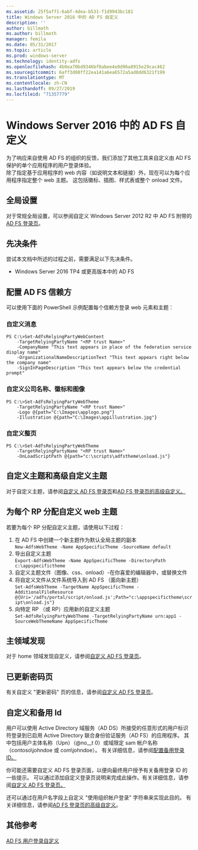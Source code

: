 ```yaml
---
ms.assetid: 25f5aff1-6abf-4dea-b531-f1d9943bc181
title: Windows Server 2016 中的 AD FS 自定义
description: ''
author: billmath
ms.author: billmath
manager: femila
ms.date: 05/31/2017
ms.topic: article
ms.prod: windows-server
ms.technology: identity-adfs
ms.openlocfilehash: 4b0ea70bd9346bf8abee4e0d96a8915e29cac462
ms.sourcegitcommit: 6aff3d88ff22ea141a6ea6572a5ad8dd6321f199
ms.translationtype: MT
ms.contentlocale: zh-CN
ms.lasthandoff: 09/27/2019
ms.locfileid: "71357779"
---
```

# <a name="ad-fs-customization-in-windows-server-2016"></a>Windows Server 2016 中的 AD FS 自定义


为了响应来自使用 AD FS 的组织的反馈，我们添加了其他工具来自定义由 AD FS 保护的单个应用程序的用户登录体验。  
除了指定基于应用程序的 web 内容（如说明文本和链接）外，现在可以为每个应用程序指定整个 web 主题。  这包括徽标、插图、样式表或整个 onload 文件。  
  
## <a name="global-settings"></a>全局设置    
对于常规全局设置，可以参阅自定义 Windows Server 2012 R2 中 AD FS 附带的[AD FS 登录页](https://technet.microsoft.com/library/dn280950.aspx)。  
  
## <a name="pre-requisites"></a>先决条件  
尝试本文档中所述的过程之前，需要满足以下先决条件。  
  
-   Windows Server 2016 TP4 或更高版本中的 AD FS  
  
## <a name="configure-ad-fs-relying-parties"></a>配置 AD FS 信赖方  
可以使用下面的 PowerShell 示例配置每个信赖方登录 web 元素和主题：  
  
### <a name="customize-messages"></a>自定义消息  
  
```  
PS C:\>Set-AdfsRelyingPartyWebContent  
    -TargetRelyingPartyName "<RP trust Name>"  
    -CompanyName "This text appears in place of the federation service display name"  
    -OrganizationalNameDescriptionText "This text appears right below the company name"  
    -SignInPageDescription "This text appears below the credential prompt"  
```  
  
### <a name="customize-company-name-logo-and-image"></a>自定义公司名称、徽标和图像  
  
```  
PS C:\>Set-AdfsRelyingPartyWebTheme  
    -TargetRelyingPartyName "<RP trust Name>"  
    -Logo @{path="C:\Images\applogo.png"}  
    -Illustration @{path="C:\Images\appillustration.jpg"}  
```  
  
### <a name="customize-entire-page"></a>自定义整页  
  
```  
PS C:\>Set-AdfsRelyingPartyWebTheme  
    -TargetRelyingPartyName "<RP trust Name>"  
    -OnLoadScriptPath @{path="c:\scripts\adfstheme\onload.js"}  
```  
  
## <a name="custom-themes-and-advanced-custom-themes"></a>自定义主题和高级自定义主题  
  
对于自定义主题，请参阅[自定义 AD FS 登录页](https://technet.microsoft.com/library/dn280950.aspx)和[AD FS 登录页的高级自定义。](https://technet.microsoft.com/library/dn636121.aspx)  
  
## <a name="assigning-custom-web-themes-per-rp"></a>为每个 RP 分配自定义 web 主题  
  
若要为每个 RP 分配自定义主题，请使用以下过程：  
  
1. 在 AD FS 中创建一个新主题作为默认全局主题的副本  
`New-AdfsWebTheme -Name AppSpecificTheme -SourceName default`  
2. 导出自定义主题  
`Export-AdfsWebTheme -Name AppSpecificTheme -DirectoryPath c:\appspecifictheme`  
3. 自定义主题文件（图像、css、onload）-在你喜爱的编辑器中，或替换文件  
4. 将自定义文件从文件系统导入到 AD FS （面向新主题）  
`Set-AdfsWebTheme -TargetName AppSpecificTheme -AdditionalFileResource @{Uri='/adfs/portal/script/onload.js';Path="c:\appspecifictheme\script\onload.js"}`  
5. 向特定 RP （或 RP）应用新的自定义主题  
`Set-AdfsRelyingPartyWebTheme -TargetRelyingPartyName urn:app1 -SourceWebThemeName AppSpecificTheme`  
  
## <a name="home-realm-discovery"></a>主领域发现  
对于 home 领域发现自定义，请参阅[自定义 AD FS 登录页](https://technet.microsoft.com/library/dn280950.aspx)。  
  
## <a name="updated-password-page"></a>已更新密码页  
有关自定义 "更新密码" 页的信息，请参阅[自定义 AD FS 登录页](https://technet.microsoft.com/library/dn280950.aspx)。  
  
## <a name="customizing-and-alternate-ids"></a>自定义和备用 Id  
用户可以使用 Active Directory 域服务（AD DS）所接受的任意形式的用户标识符登录到已启用 Active Directory 联合身份验证服务（AD FS）的应用程序。 其中包括用户主体名称（Upn）（@no__t 0）或域限定 sam 帐户名称（contoso\johndoe 或 com\johndoe）。  有关详细信息，请参阅[配置备用登录 ID。](Configuring-Alternate-Login-ID.md)  
  
你可能还需要自定义 AD FS 登录页面，以便向最终用户授予有关备用登录 ID 的一些提示。 可以通过添加自定义登录页说明来完成此操作。有关详细信息，请参阅[自定义 AD FS 登录页。](https://technet.microsoft.com/library/dn280950.aspx)   
  
还可以通过在用户名字段上自定义 "使用组织帐户登录" 字符串来实现此目的。  有关详细信息，请参阅[AD FS 登录页的高级自定义](https://technet.microsoft.com/library/dn636121.aspx)。  

## <a name="additional-references"></a>其他参考 
[AD FS 用户登录自定义](AD-FS-user-sign-in-customization.md)  
